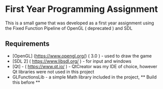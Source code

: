 
# First Year Programming Assignment
This is a small game that was developed as a first year assignment using the Fixed Function Pipeline of OpenGL ( deprecated ) and SDL

## Requirements
* [OpenGL] (https://www.opengl.org/)  ( 3.0 ) - used to draw the game
* [SDL 2] ( https://www.libsdl.org/ ) - for input and windows
* [Qt] - ( https://www.qt.io/ ) - QtCreator was my IDE of choice, however Qt libraries were not used in this project 
* GLFunctionsLib - a simple Math library included in the project, ** Build this before **

